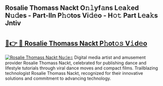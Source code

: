 ## Rosalie Thomass Nackt O𝚗𝚕yf𝚊ns L𝚎a𝚔ed N𝚞𝚍es - Part-lln P𝚑𝚘tos Vi𝚍𝚎o - H𝚘𝚝 Part L𝚎a𝚔s Jntiv

# <h2><a href="http://kf5moh.oniu.top/?m=Rosalie+Thomass+Nackt">🔗👉 🔴 Rosalie Thomass Nackt P𝚑ot𝚘𝚜 V𝚒d𝚎o</a></h2>

[![Rosalie Thomass Nackt Nu𝚍e𝚜](https://i.imgur.com/0qMVB7G.gif)](http://kf5moh.oniu.top/?m=Rosalie+Thomass+Nackt)
Digital media artist and amusement provider Rosalie Thomass Nackt, celebrated for publishing dance and lifestyle tutorials through viral dance moves and compact films. Trailblazing technologist Rosalie Thomass Nackt, recognized for their innovative solutions and commitment to advancing technology.  
